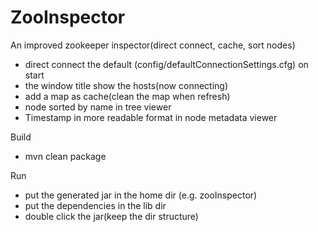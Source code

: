 ZooInspector
============

An improved zookeeper inspector(direct connect, cache, sort nodes)

- direct connect the default (config/defaultConnectionSettings.cfg) on start
- the window title show the hosts(now connecting)
- add a map as cache(clean the map when refresh)
- node sorted by name in tree viewer
- Timestamp in more readable format in node metadata viewer


Build
- mvn clean package 

Run
- put the  generated jar in the home dir (e.g. zooInspector)
- put the dependencies in the lib dir
- double click the jar(keep the dir structure)


